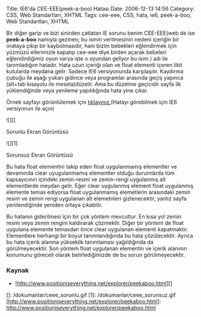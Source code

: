 Title: IE6&#039;da CEE-EEE(peek-a-boo) Hatası
Date: 2006-12-13 14:56
Category: CSS, Web Standartları, XHTML
Tags: cee-eee, CSS, hata, ie6, peek-a-boo, Web Standartları, XHTML

Bir diğer garip ve bizi sinirden çatlatan IE sorunu benim CEE-EEE(web de
ise **peek-a-boo** namıyla gezinen; bu ismin verilmesinin nedeni
içeriğin bir orataya çıkıp bir kaybolmasıdır, hani bizim bebekleri
eğlendirmek için yüzmüzü ellerimizle kapatıp cee-eee diye birden açarak
bebeleri eğlendirdiğimiz oyun varya işte o oyundan geliyor bu isim.) adı
ile tanımladığım hatadır. <!--more--> Hata uzun içeriği olan ve float
elementi içeren likit kutularda meydana gelir. Sadece IE6 versiyonunda
karşılaşılır. Kaydırma çubuğu ile aşağı yukarı gidince veya programlar
arasında geçiş yapınca (alt+tab kısayolu ile mesela)düzelir. Ama bu
düzelme geçicidir sayfa ilk yüklendiğinde veya yenileme yapıldığında
hata yine çıkar.

Örnek sayfayı görüntülemek için [tıklayınız.][](Hatayı görebilmek için
IE6 versiyonun ile açın)

![][]

Sorunlu Ekran Görüntüsü

![][1]

Sorunsuz Ekran Görüntüsü

Bu hata float elementini takip eden float uygulanmamış elementler ve
devamında clear uyugulanmamış elementler olduğu durumlarda tüm
kapsayıcının içindeki zemin-resmi ve zemin-rengi uygulanmış alt
elementlerde meydan gelir. Eğer clear uygulanmış element float
uygulanmış elemente temas ediyorsa float uygulanmamış elemetlerin
arasındaki zemin resim ve zemin rengi uygulanan alt elemetnleri
gizlenecektir, yanlız sayfa yenilendiğinde yeniden ortaya çıkabilir.

Bu hatanın giderilmesi için bir çok yöntem mevcuttur. En kısa yol zemin
resmi veya zemin rengini kaldırarak çözmektir. Diğer bir yöntem de float
uygulana elemente temasdan önce clear uygulanan elementi kapatmaktır.
Elementlere herhangi bir boyut tanımlandığında bu hata çözülecektir.
Ayrıca bu hata içerik alanına yükseklik tanımlaması yağıldığında da
görülmeyecektir. Son yöntem float uygulanan elementin ve içerik alanının
konumunu göreceli olarak belirlediğimizde de bu sorun görülmeyecektir.

### Kaynak

-   [http://www.positioniseverything.net/explorer/peekaboo.html][]

</p>

  [tıklayınız.]: /dokumanlar/ie_peekaboo_hatasi_ornek.html
  []: /dokumanlar/ceee_sorunlu.gif
  [1]: /dokumanlar/ceee_sorunsuz.gif
  [http://www.positioniseverything.net/explorer/peekaboo.html]: http://www.positioniseverything.net/explorer/peekaboo.html
